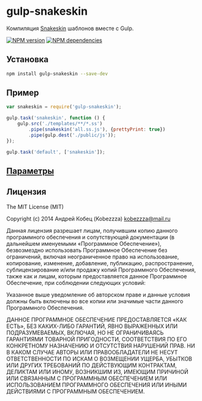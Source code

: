 # gulp-snakeskin

Компиляция [Snakeskin](https://github.com/kobezzza/Snakeskin) шаблонов вместе с Gulp.

[![NPM version](https://badge.fury.io/js/gulp-snakeskin.svg)](http://badge.fury.io/js/gulp-snakeskin)
[![NPM dependencies](https://david-dm.org/kobezzza/gulp-snakeskin.svg)](https://david-dm.org/kobezzza/gulp-snakeskin)

## Установка

```bash
npm install gulp-snakeskin --save-dev
```

## Пример

```js
var snakeskin = require('gulp-snakeskin');

gulp.task('snakeskin', function () {
	gulp.src('./templates/**/*.ss')
		.pipe(snakeskin('all.ss.js'), {prettyPrint: true})
		.pipe(gulp.dest('./public/js'));
});

gulp.task('default', ['snakeskin']);
```

## [Параметры](https://github.com/kobezzza/Snakeskin/wiki/compile#opt_params)

## Лицензия

The MIT License (MIT)

Copyright (c) 2014 Андрей Кобец (Kobezzza) <kobezzza@mail.ru>

Данная лицензия разрешает лицам, получившим копию данного программного обеспечения и
сопутствующей документации (в дальнейшем именуемыми «Программное Обеспечение»),
безвозмездно использовать Программное Обеспечение без ограничений, включая неограниченное право на использование,
копирование, изменение, добавление, публикацию, распространение, сублицензирование и/или
продажу копий Программного Обеспечения, также как и лицам, которым предоставляется данное
Программное Обеспечение, при соблюдении следующих условий:

Указанное выше уведомление об авторском праве и данные условия должны быть включены во все копии или
значимые части данного Программного Обеспечения.

ДАННОЕ ПРОГРАММНОЕ ОБЕСПЕЧЕНИЕ ПРЕДОСТАВЛЯЕТСЯ «КАК ЕСТЬ», БЕЗ КАКИХ-ЛИБО ГАРАНТИЙ, ЯВНО ВЫРАЖЕННЫХ ИЛИ ПОДРАЗУМЕВАЕМЫХ,
ВКЛЮЧАЯ, НО НЕ ОГРАНИЧИВАЯСЬ ГАРАНТИЯМИ ТОВАРНОЙ ПРИГОДНОСТИ, СООТВЕТСТВИЯ ПО ЕГО КОНКРЕТНОМУ НАЗНАЧЕНИЮ И
ОТСУТСТВИЯ НАРУШЕНИЙ ПРАВ. НИ В КАКОМ СЛУЧАЕ АВТОРЫ ИЛИ ПРАВООБЛАДАТЕЛИ НЕ НЕСУТ ОТВЕТСТВЕННОСТИ ПО ИСКАМ О
ВОЗМЕЩЕНИИ УЩЕРБА, УБЫТКОВ ИЛИ ДРУГИХ ТРЕБОВАНИЙ ПО ДЕЙСТВУЮЩИМ КОНТРАКТАМ, ДЕЛИКТАМ ИЛИ ИНОМУ, ВОЗНИКШИМ ИЗ,
ИМЕЮЩИМ ПРИЧИНОЙ ИЛИ СВЯЗАННЫМ С ПРОГРАММНЫМ ОБЕСПЕЧЕНИЕМ ИЛИ ИСПОЛЬЗОВАНИЕМ ПРОГРАММНОГО ОБЕСПЕЧЕНИЯ ИЛИ
ИНЫМИ ДЕЙСТВИЯМИ С ПРОГРАММНЫМ ОБЕСПЕЧЕНИЕМ.
